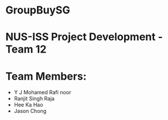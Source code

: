 # GroupBuySG
# NUS-ISS Project Development - Team 12
# Team Members: 
  - Y J Mohamed Rafi noor
  - Ranjit Singh Raja
  - Hee Ka Hao
  - Jason Chong
